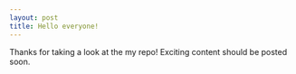 ```yaml
---
layout: post
title: Hello everyone!
---
```


Thanks for taking a look at the my repo! Exciting content should be posted soon.